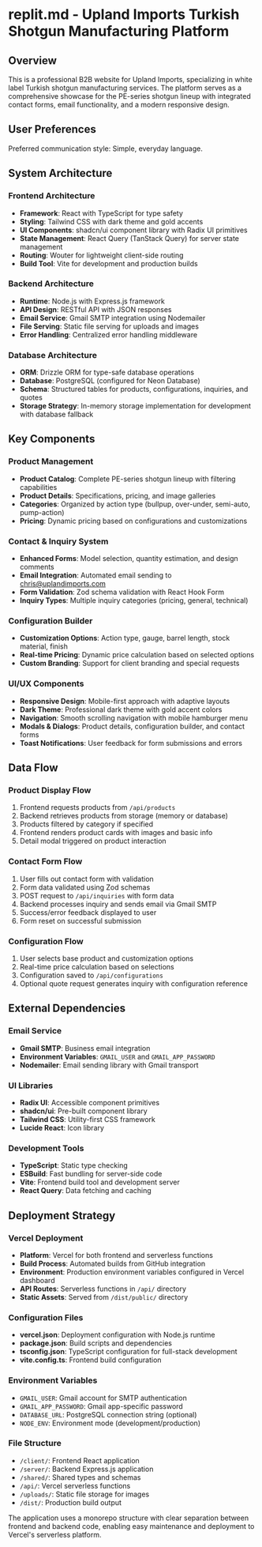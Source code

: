 # replit.md - Upland Imports Turkish Shotgun Manufacturing Platform

## Overview

This is a professional B2B website for Upland Imports, specializing in white label Turkish shotgun manufacturing services. The platform serves as a comprehensive showcase for the PE-series shotgun lineup with integrated contact forms, email functionality, and a modern responsive design.

## User Preferences

Preferred communication style: Simple, everyday language.

## System Architecture

### Frontend Architecture
- **Framework**: React with TypeScript for type safety
- **Styling**: Tailwind CSS with dark theme and gold accents
- **UI Components**: shadcn/ui component library with Radix UI primitives
- **State Management**: React Query (TanStack Query) for server state management
- **Routing**: Wouter for lightweight client-side routing
- **Build Tool**: Vite for development and production builds

### Backend Architecture
- **Runtime**: Node.js with Express.js framework
- **API Design**: RESTful API with JSON responses
- **Email Service**: Gmail SMTP integration using Nodemailer
- **File Serving**: Static file serving for uploads and images
- **Error Handling**: Centralized error handling middleware

### Database Architecture
- **ORM**: Drizzle ORM for type-safe database operations
- **Database**: PostgreSQL (configured for Neon Database)
- **Schema**: Structured tables for products, configurations, inquiries, and quotes
- **Storage Strategy**: In-memory storage implementation for development with database fallback

## Key Components

### Product Management
- **Product Catalog**: Complete PE-series shotgun lineup with filtering capabilities
- **Product Details**: Specifications, pricing, and image galleries
- **Categories**: Organized by action type (bullpup, over-under, semi-auto, pump-action)
- **Pricing**: Dynamic pricing based on configurations and customizations

### Contact & Inquiry System
- **Enhanced Forms**: Model selection, quantity estimation, and design comments
- **Email Integration**: Automated email sending to chris@uplandimports.com
- **Form Validation**: Zod schema validation with React Hook Form
- **Inquiry Types**: Multiple inquiry categories (pricing, general, technical)

### Configuration Builder
- **Customization Options**: Action type, gauge, barrel length, stock material, finish
- **Real-time Pricing**: Dynamic price calculation based on selected options
- **Custom Branding**: Support for client branding and special requests

### UI/UX Components
- **Responsive Design**: Mobile-first approach with adaptive layouts
- **Dark Theme**: Professional dark theme with gold accent colors
- **Navigation**: Smooth scrolling navigation with mobile hamburger menu
- **Modals & Dialogs**: Product details, configuration builder, and contact forms
- **Toast Notifications**: User feedback for form submissions and errors

## Data Flow

### Product Display Flow
1. Frontend requests products from `/api/products`
2. Backend retrieves products from storage (memory or database)
3. Products filtered by category if specified
4. Frontend renders product cards with images and basic info
5. Detail modal triggered on product interaction

### Contact Form Flow
1. User fills out contact form with validation
2. Form data validated using Zod schemas
3. POST request to `/api/inquiries` with form data
4. Backend processes inquiry and sends email via Gmail SMTP
5. Success/error feedback displayed to user
6. Form reset on successful submission

### Configuration Flow
1. User selects base product and customization options
2. Real-time price calculation based on selections
3. Configuration saved to `/api/configurations`
4. Optional quote request generates inquiry with configuration reference

## External Dependencies

### Email Service
- **Gmail SMTP**: Business email integration
- **Environment Variables**: `GMAIL_USER` and `GMAIL_APP_PASSWORD`
- **Nodemailer**: Email sending library with Gmail transport

### UI Libraries
- **Radix UI**: Accessible component primitives
- **shadcn/ui**: Pre-built component library
- **Tailwind CSS**: Utility-first CSS framework
- **Lucide React**: Icon library

### Development Tools
- **TypeScript**: Static type checking
- **ESBuild**: Fast bundling for server-side code
- **Vite**: Frontend build tool and development server
- **React Query**: Data fetching and caching

## Deployment Strategy

### Vercel Deployment
- **Platform**: Vercel for both frontend and serverless functions
- **Build Process**: Automated builds from GitHub integration
- **Environment**: Production environment variables configured in Vercel dashboard
- **API Routes**: Serverless functions in `/api/` directory
- **Static Assets**: Served from `/dist/public/` directory

### Configuration Files
- **vercel.json**: Deployment configuration with Node.js runtime
- **package.json**: Build scripts and dependencies
- **tsconfig.json**: TypeScript configuration for full-stack development
- **vite.config.ts**: Frontend build configuration

### Environment Variables
- `GMAIL_USER`: Gmail account for SMTP authentication
- `GMAIL_APP_PASSWORD`: Gmail app-specific password
- `DATABASE_URL`: PostgreSQL connection string (optional)
- `NODE_ENV`: Environment mode (development/production)

### File Structure
- `/client/`: Frontend React application
- `/server/`: Backend Express.js application
- `/shared/`: Shared types and schemas
- `/api/`: Vercel serverless functions
- `/uploads/`: Static file storage for images
- `/dist/`: Production build output

The application uses a monorepo structure with clear separation between frontend and backend code, enabling easy maintenance and deployment to Vercel's serverless platform.